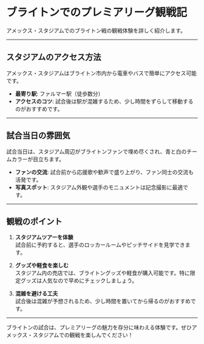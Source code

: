 # ブライトンでのプレミアリーグ観戦記

アメックス・スタジアムでのブライトン戦の観戦体験を詳しく紹介します。

---

## スタジアムのアクセス方法

アメックス・スタジアムはブライトン市内から電車やバスで簡単にアクセス可能です。

- **最寄り駅**: ファルマー駅（徒歩数分）
- **アクセスのコツ**: 試合後は駅が混雑するため、少し時間をずらして移動するのがおすすめです。

---

## 試合当日の雰囲気

試合当日は、スタジアム周辺がブライトンファンで埋め尽くされ、青と白のチームカラーが目立ちます。

- **ファンの交流**: 試合前から応援歌や歓声で盛り上がり、ファン同士の交流も活発です。
- **写真スポット**: スタジアム外観や選手のモニュメントは記念撮影に最適です。

---

## 観戦のポイント

1. **スタジアムツアーを体験**  
   試合前に予約すると、選手のロッカールームやピッチサイドを見学できます。

2. **グッズや軽食を楽しむ**  
   スタジアム内の売店では、ブライトングッズや軽食が購入可能です。特に限定グッズは人気なので早めにチェックしましょう。

3. **混雑を避ける工夫**  
   試合後は混雑が予想されるため、少し時間を置いてから帰るのがおすすめです。

---

ブライトンの試合は、プレミアリーグの魅力を存分に味わえる体験です。ぜひアメックス・スタジアムでの観戦を楽しんでください！